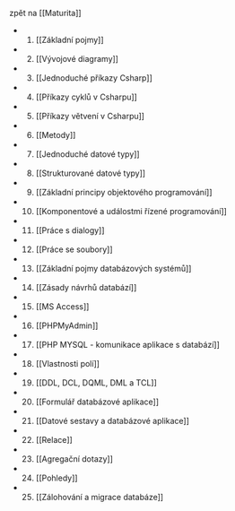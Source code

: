 zpět na [[Maturita]]

- 1. [[Základní pojmy]]
- 2. [[Vývojové diagramy]]
- 3. [[Jednoduché příkazy Csharp]]
- 4. [[Příkazy cyklů v Csharpu]]
- 5. [[Příkazy větvení v Csharpu]]
- 6. [[Metody]]
- 7. [[Jednoduché datové typy]]
- 8. [[Strukturované datové typy]]
- 9. [[Základní principy objektového programování]]
- 10. [[Komponentové a událostmi řízené programování]]
- 11. [[Práce s dialogy]]
- 12. [[Práce se soubory]]
- 13. [[Základní pojmy databázových systémů]]
- 14. [[Zásady návrhů databází]]
- 15. [[MS Access]]
- 16. [[PHPMyAdmin]]
- 17. [[PHP MYSQL - komunikace aplikace s databází]]
- 18. [[Vlastnosti polí]]
- 19. [[DDL, DCL, DQML, DML a TCL]]
- 20. [[Formulář databázové aplikace]]
- 21. [[Datové sestavy a databázové aplikace]]
- 22. [[Relace]]
- 23. [[Agregační dotazy]]
- 24. [[Pohledy]]
- 25. [[Zálohování a migrace databáze]]